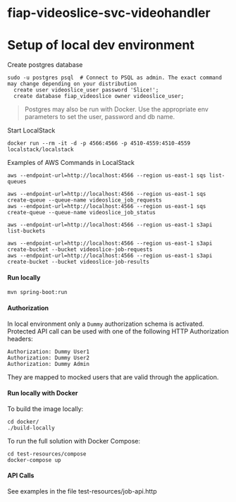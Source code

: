 fiap-videoslice-svc-videohandler
================================


# Setup of local dev environment

Create postgres database

    sudo -u postgres psql  # Connect to PSQL as admin. The exact command may change depending on your distribution
      create user videoslice_user password 'Slice!';
      create database fiap_videoslice owner videoslice_user;

> Postgres may also be run with Docker. Use the appropriate env parameters to set the user, password and db name. 

Start LocalStack

    docker run --rm -it -d -p 4566:4566 -p 4510-4559:4510-4559 localstack/localstack

Examples of AWS Commands in LocalStack

    aws --endpoint-url=http://localhost:4566 --region us-east-1 sqs list-queues
    
    aws --endpoint-url=http://localhost:4566 --region us-east-1 sqs create-queue --queue-name videoslice_job_requests
    aws --endpoint-url=http://localhost:4566 --region us-east-1 sqs create-queue --queue-name videoslice_job_status

    aws --endpoint-url=http://localhost:4566 --region us-east-1 s3api list-buckets

    aws --endpoint-url=http://localhost:4566 --region us-east-1 s3api create-bucket --bucket videoslice-job-requests
    aws --endpoint-url=http://localhost:4566 --region us-east-1 s3api create-bucket --bucket videoslice-job-results

#### Run locally

    mvn spring-boot:run

#### Authorization

In local environment only a `Dummy` authorization schema is activated. Protected API call can be used with one of the
following HTTP Authorization headers:

    Authorization: Dummy User1
    Authorization: Dummy User2
    Authorization: Dummy Admin

They are mapped to mocked users that are valid through the application.

#### Run locally with Docker

To build the image locally:

    cd docker/
    ./build-locally

To run the full solution with Docker Compose:

    cd test-resources/compose
    docker-compose up

#### API Calls

See examples in the file test-resources/job-api.http

